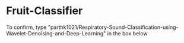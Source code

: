 # Fruit-Classifier
To confirm, type "parthk1021/Respiratory-Sound-CIassification-using- Wavelet-Denoising-and-Deep-Learning" in the box below
